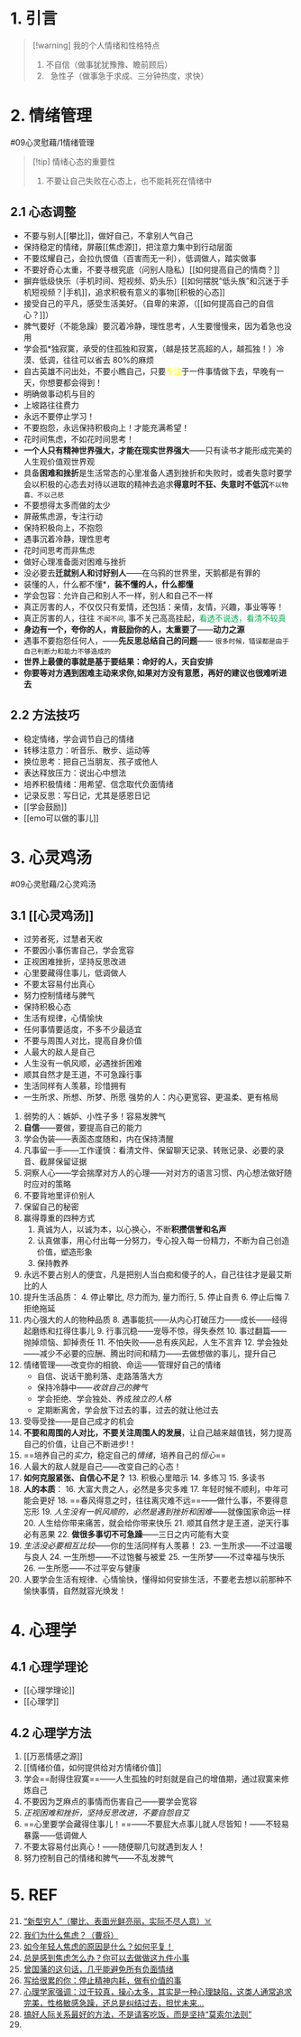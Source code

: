 # 1. 引言 
> [!warning] 我的个人情绪和性格特点
> 1. 不自信（做事犹犹豫豫、瞻前顾后）
> 2.   急性子（做事急于求成、三分钟热度，求快）
# 2. 情绪管理 
#09心灵慰藉/1情绪管理

> [!tip] 情绪心态的重要性
> 1. 不要让自己失败在心态上，也不能耗死在情绪中
## 2.1 心态调整 
- 不要与别人[[攀比]]，做好自己，不拿别人气自己
- 保持稳定的情绪，屏蔽[[焦虑源]]，把注意力集中到行动层面
- 不要炫耀自己，会拉仇恨值（百害而无一利），低调做人，踏实做事
- 不要好奇心太重，不要寻根究底（问别人隐私）[[如何提高自己的情商？]]
- 摒弃低级快乐（手机时间、短视频、奶头乐）[[如何摆脱“低头族”和沉迷于手机短视频？|手机]]，追求积极有意义的事物[[积极的心态]]
- 接受自己的平凡，感受生活美好。（自卑的来源，（[[如何提高自己的自信心？]]）
- 脾气要好（不能急躁）要沉着冷静，理性思考，人生要慢慢来，因为着急也没用
- 学会孤*独寂寞，承受的住孤独和寂寞，（越是技艺高超的人，越孤独！）冷漠、低调，往往可以省去 80%的麻烦
- 自古英雄不问出处，不要小瞧自己，只要<font color="#ffff00">专注</font>于一件事情做下去，早晚有一天，你想要都会得到！
- 明确做事动机与目的
- 上坡路往往费力
- 永远不要停止学习！
- 不要抱怨，永远保持积极向上！才能充满希望！
- 花时间焦虑，不如花时间思考！
- **一个人只有精神世界强大，才能在现实世界强大**——只有读书才能形成完美的人生观价值观世界观
- 具备**困难和挫折**是生活常态的心里准备人遇到挫折和失败时，或者失意时要学会以积极的心态去对待以进取的精神去追求**得意时不狂、失意时不低沉**`不以物喜、不以己悲`
- 不要想得太多而做的太少
- 屏蔽焦虑源，专注行动
- 保持积极向上，不抱怨
- 遇事沉着冷静，理性思考
- 花时间思考而非焦虑
- 做好心理准备面对困难与挫折
- 没必要去**迁就别人和讨好别人**——在乌鸦的世界里，天鹅都是有罪的
- 装懂的人，什么都不懂*，**装不懂的人，什么都懂**
-  学会包容：允许自己和别人不一样，别人和自己不一样
- 真正厉害的人，不仅仅只有爱情，还包括：亲情，友情，兴趣，事业等等！
- 真正厉害的人，往往 `不闻不问`, 事不关己高高挂起，<font color="#00b050">看透不说透，看清不较真</font>
- **身边有一个，夸你的人，肯鼓励你的人，太重要了**——**动力之源**
- 遇事不要抱怨任何人，——**先反思总结自己的问题**—— `很多时候，错误都是由于自己判断力和能力不够造成的`
- **世界上最傻的事就是基于要结果：命好的人，天自安排**
-  **你要等对方遇到困难主动来求你,如果对方没有意愿，再好的建议也很难听进去**
## 2.2 方法技巧 
- 稳定情绪，学会调节自己的情绪
- 转移注意力：听音乐、散步、运动等
- 换位思考：把自己当朋友、孩子或他人
- 表达释放压力：说出心中想法
- 培养积极情绪：用希望、信念取代负面情绪
- 记录反思：写日记，尤其是感恩日记
- [[学会鼓励]]
- [[emo可以做的事儿]]
# 3. 心灵鸡汤 
#09心灵慰藉/2心灵鸡汤
## 3.1 [[心灵鸡汤]]
- 过劳者死，过慧者天收
- 不要因小事伤害自己，学会宽容
- 正视困难挫折，坚持反思改进
- 心里要藏得住事儿，低调做人
- 不要太容易付出真心 
- 努力控制情绪与脾气
- 保持积极心态
- 生活有规律，心情愉快
- 任何事情要适度，不多不少最适宜
- 不要与周围人对比，提高自身价值
- 人最大的敌人是自己
- 人生没有一帆风顺，必遇挫折困难
- 顺其自然才是王道，不可急躁行事
- 生活同样有人羡慕，珍惜拥有
- 一生所求、所想、所梦、所愿
强势的人：内心更宽容、更温柔、更有格局
1. 弱势的人：嫉妒、小性子多！容易发脾气
2. **自信**——要做，要提高自己的能力
3. 学会伪装——表面态度随和，内在保持清醒
4. 凡事留一手——工作谨慎：看清文件、保留聊天记录、转账记录、必要的录音、截屏保留证据
5. 洞察人心——学会揣摩对方人的心理——对对方的语言习惯、内心想法做好随时应对的策略
6. 不要背地里评价别人
7. 保留自己的秘密
8. 赢得尊重的四种方式
	1. 真诚为人，以诚为本，以心换心，不断**积攒信誉和名声**
	2. 认真做事，用心付出每一分努力，专心投入每一份精力，不断为自己创造价值，塑造形象
	3. 保持教养 
9. 永远不要占别人的便宜，凡是把别人当白痴和傻子的人，自己往往才是最艾斯比的人
10. 提升生活品质：
	4. 停止攀比, 尽力而为, 量力而行,
	5. 停止自责
	6. 停止后悔
	7. 拒绝拖延
11. 内心强大的人的物种品质
	8. 遇事能抗——从内心打破压力——成长——经得起磨练和扛得住事儿
	9. 行事沉稳——宠辱不惊，得失泰然
	10. 事过翻篇——抛掉烦恼、卸掉责任
	11. 不怕失败——总有疾风起，人生不言弃
	12. 学会独处——减少不必要的应酬、腾出时间和精力——去做想做的事儿，提升自己
12. 情绪管理——改变你的相貌、命运——管理好自己的情绪
	- 自信、说话干脆利落、走路落落大方
	- 保持冷静中——*收敛自己的脾气*
	- 学会拒绝、学会独处、养成*独立的人格*
	- 定期断离舍，学会放下过去的事，过去的就让他过去
13. 受辱受挫——是自己成才的机会
14. **不要和周围的人对比，不要关注周围人的发展**，让自己越来越值钱，努力提高自己的价值，让自己不断进步!！
15. ==培养自己的*实力*，稳定自己的*情绪*，培养自己的*恒心*==
16. 人最大的敌人就是自己——改变自己的心态！
17. **如何克服紧张、自信心不足？**
	13. 积极心里暗示
	14. 多练习
	15. 多读书
18. **人的本质**：
	16. 大富大贵之人，必然是多灾多难
	17. 年轻时候不顺利，中年可能会更好
	18. ==春风得意之时，往往离灾难不远==——做什么事，不要得意忘形
	19. *人生没有一帆风顺的，必然是遇到挫折和困难*——就像国家命运一样
	20. 人生给你带来痛苦，就会给你带来快乐
	21. 顺其自然才是王道，逆天行事必有恶果
	22. **做很多事切不可急躁**——三日之内可能有大变
19. *生活没必要相互比较*——你的生活同样有人羡慕！
	23. 一生所求——不过温暖与良人
	24. 一生所想——不过饱餐与被爱
	25. 一生所梦——不过幸福与快乐
	26. 一生所愿——不过平安与健康
20. 人要学会生活有规律、心情愉快，懂得如何安排生活，不要老去想以前那种不愉快事情，自然就容光焕发！

# 4. 心理学
## 4.1 心理学理论 
- [[心理学理论]]
- [[心理学]]
## 4.2 心理学方法
 1.  [[万恶情感之源]]
 2.  [[情绪价值，如何提供给对方情绪价值]]
 3. 学会==耐得住寂寞==——人生孤独的时刻就是自己的增值期，通过寂寞来修炼自己
 4. 不要因为芝麻点的事情而伤害自己——要学会宽容
 5. *正视困难和挫折，坚持反思改进，不要自怨自艾*
 6. ==心里要学会藏得住事儿！==——不要屁大点事儿就人尽皆知！——不轻易暴露——低调做人
 7. 不要太容易付出真心！——随便聊几句就遇到友人！
 8. 努力控制自己的情绪和脾气——不乱发脾气
# 5. REF 
21. [“新型穷人”（攀比、表面光鲜亮丽，实际不尽人意）☠️](https://mp.weixin.qq.com/s?__biz=MzI2MTk2Mzg5Ng==&mid=2247487510&idx=1&sn=770b3681a9240ee08e5c7c7c15823bd3&scene=19#wechat_redirect)
22. [我们为什么焦虑？（曹将）](https://mp.weixin.qq.com/s/0oeZRtRNpi32rwjTF6yNuA)
23. [如今年轻人焦虑的原因是什么？如何平复！](https://mp.weixin.qq.com/s?__biz=MzI2MTk2Mzg5Ng==&mid=2247492539&idx=2&sn=834531405732c888b5b715b79559b348&scene=19#wechat_redirect)
24. [总是感到焦虑怎么办？你可以去做做这九件小事](https://mp.weixin.qq.com/s/ZIGD4z8ZITyu8J9Av1mWNw)
25. [曾国藩的这句话，几乎能避免所有负面情绪](https://mp.weixin.qq.com/s/BJ4r8GyWbLOtnf_YaqLhvQ)
26. [写给很累的你：停止精神内耗，做有价值的事](https://mp.weixin.qq.com/s/RvAfg9w1rxde4cjShBMkMw) 
27. [心理学家强调：过于较真，操心太多，其实是一种心理缺陷，这类人通常追求完美，性格敏感急躁，还总是纠结过去，担忧未来...](https://mp.weixin.qq.com/s/anjxNTK2yZE4ail0bRtRAQ)
28.  [搞好人际关系最好的方法，不是请客吃饭，而是坚持“莫索尔法则”](https://mp.weixin.qq.com/s/9BTGSbcgU_tl3-sOUKOvDw)
29. 
